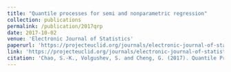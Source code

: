 ```yaml
---
title: "Quantile processes for semi and nonparametric regression"
collection: publications
permalink: /publication/2017qrp
date: 2017-10-02
venue: 'Electronic Journal of Statistics'
paperurl: 'https://projecteuclid.org/journals/electronic-journal-of-statistics/volume-11/issue-2/Quantile-processes-for-semi-and-nonparametric-regression/10.1214/17-EJS1313.full'
link: 'https://projecteuclid.org/journals/electronic-journal-of-statistics/volume-11/issue-2/Quantile-processes-for-semi-and-nonparametric-regression/10.1214/17-EJS1313.full'
citation: 'Chao, S.-K., Volgushev, S. and Cheng, G. (2017). Quantile Process for Semi and Nonparametric Regression Models. Electronic Journal of Statistics, 11(2): 3272-3331.'
---
```

